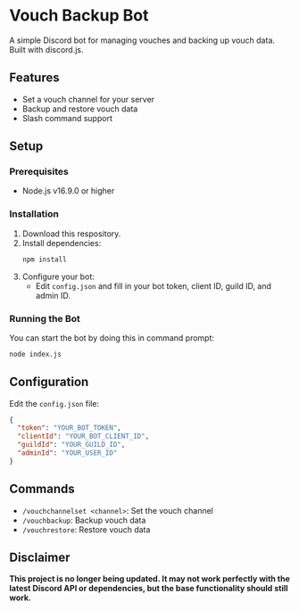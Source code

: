 # Vouch Backup Bot

A simple Discord bot for managing vouches and backing up vouch data. Built with discord.js.

## Features
- Set a vouch channel for your server
- Backup and restore vouch data
- Slash command support

## Setup

### Prerequisites
- Node.js v16.9.0 or higher

### Installation
1. Download this respository.
2. Install dependencies:
   ```sh
   npm install
   ```
3. Configure your bot:
   - Edit `config.json` and fill in your bot token, client ID, guild ID, and admin ID.

### Running the Bot
You can start the bot by doing this in command prompt:
```sh
node index.js
```

## Configuration
Edit the `config.json` file:
```json
{
  "token": "YOUR_BOT_TOKEN",
  "clientId": "YOUR_BOT_CLIENT_ID",
  "guildId": "YOUR_GUILD_ID",
  "adminId": "YOUR_USER_ID"
}
```

## Commands
- `/vouchchannelset <channel>`: Set the vouch channel
- `/vouchbackup`: Backup vouch data
- `/vouchrestore`: Restore vouch data

## Disclaimer

**This project is no longer being updated. It may not work perfectly with the latest Discord API or dependencies, but the base functionality should still work.**